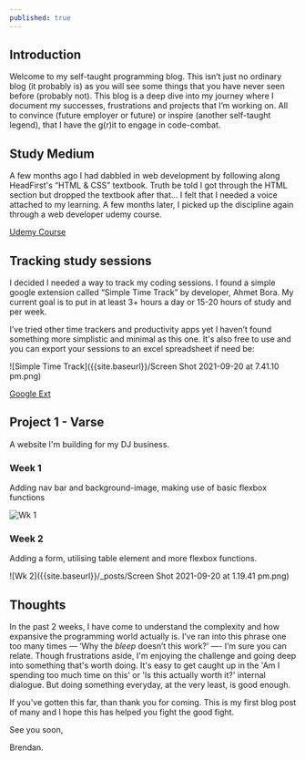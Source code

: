 ```yaml
---
published: true
---
```

## Introduction

Welcome to my self-taught programming blog. This isn’t just no ordinary blog (it probably is) as you will see some things that you have never seen before (probably not). This blog is a deep dive into my journey where I document my successes, frustrations and projects that I’m working on. All to convince (future employer or future) or inspire (another self-taught legend), that I have the g(r)it to engage in code-combat. 

## Study Medium

A few months ago I had dabbled in web development by following along HeadFirst's “HTML & CSS” textbook. Truth be told I got through the HTML section but dropped the textbook after that... I felt that I needed a voice attached to my learning. A few months later, I picked up the discipline again through a web developer udemy course. 

[Udemy Course](https://www.udemy.com/course/the-web-developer-bootcamp/)

## Tracking study sessions

I decided I needed a way to track my coding sessions. I found a simple google extension called “Simple Time Track” by developer, Ahmet Bora. My current goal is to put in at least 3+ hours a day or 15-20 hours of study and per week. 

I’ve tried other time trackers and productivity apps yet I haven’t found something more simplistic and minimal as this one. It's also free to use and you can export your sessions to an excel spreadsheet if need be: 

![Simple Time Track]({{site.baseurl}}/Screen Shot 2021-09-20 at 7.41.10 pm.png)

[Google Ext](https://chrome.google.com/webstore/detail/simple-time-tracker/ifdmgpcchapjlldljfegfdnojaieacmn?hl=en)

## Project 1 - Varse
A website I'm building for my DJ business.

### Week 1 

Adding nav bar and background-image, making use of basic flexbox functions

![Wk 1]({{site.baseurl}}/screenshot.png)

### Week 2

Adding a form, utilising table element and more flexbox functions. 

![Wk 2]({{site.baseurl}}/_posts/Screen Shot 2021-09-20 at 1.19.41 pm.png)

## Thoughts

In the past 2 weeks, I have come to understand the complexity and how expansive the programming world actually is. I’ve ran into this phrase one too many times — ‘Why the *bleep* doesn’t this work?’ —- I’m sure you can relate. Though frustrations aside, I'm enjoying the challenge and going deep into something that's worth doing. It's easy to get caught up in the 'Am I spending too much time on this' or 'Is this actually worth it?' internal dialogue. But doing something everyday, at the very least, is good enough. 

If you've gotten this far, than thank you for coming. This is my first blog post of many and I hope this has helped you fight the good fight.

See you soon, 

Brendan.

